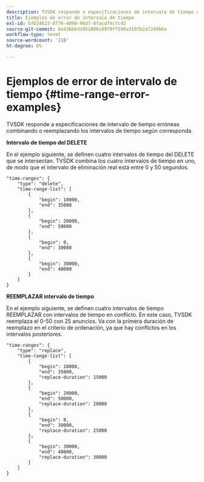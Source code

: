 ```yaml
---
description: TVSDK responde a especificaciones de intervalo de tiempo erróneas combinando o reemplazando los intervalos de tiempo según corresponda.
title: Ejemplos de error de intervalo de tiempo
exl-id: bf634623-8770-4090-96d7-8facdf4cfc42
source-git-commit: be43bbbd1051886c8979ff590a3197b2a7249b6a
workflow-type: tm+mt
source-wordcount: '116'
ht-degree: 0%

---
```


# Ejemplos de error de intervalo de tiempo {#time-range-error-examples}

TVSDK responde a especificaciones de intervalo de tiempo erróneas combinando o reemplazando los intervalos de tiempo según corresponda.

**Intervalo de tiempo del DELETE**

En el ejemplo siguiente, se definen cuatro intervalos de tiempo del DELETE que se intersectan. TVSDK combina los cuatro intervalos de tiempo en uno, de modo que el intervalo de eliminación real está entre 0 y 50 segundos.

```
"time-ranges": {
    "type": "delete",
    "time-range-list": [
        {
            "begin": 10000,
            "end": 35000
        },
        {
            "begin": 20000,
            "end": 50000
        },
        {
            "begin": 0,
            "end": 30000
        },
        {
            "begin": 30000,
            "end": 40000
        }
    ]
}
```

**REEMPLAZAR intervalo de tiempo**

En el ejemplo siguiente, se definen cuatro intervalos de tiempo REEMPLAZAR con intervalos de tiempo en conflicto. En este caso, TVSDK reemplaza el 0-50 con 25 anuncios. Va con la primera duración de reemplazo en el criterio de ordenación, ya que hay conflictos en los intervalos posteriores.

```
"time-ranges": {
    "type": "replace",
    "time-range-list": [
        {
            "begin": 10000,
            "end": 35000,
            "replace-duration": 15000
        },
        {
            "begin": 20000,
            "end": 50000,
            "replace-duration": 20000
        },
        {
            "begin": 0,
            "end": 30000,
            "replace-duration": 25000
        },
        {
            "begin": 30000,
            "end": 40000,
            "replace-duration": 30000
        }
    ]
}
```
